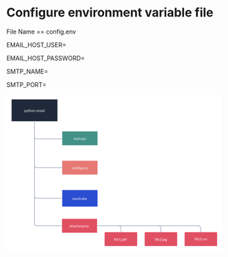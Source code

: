 <h1>Configure environment variable file</h1>
<p>File Name == config.env</p>
<p>EMAIL_HOST_USER=</p>
<p>EMAIL_HOST_PASSWORD=</p>
<p>SMTP_NAME=</p>
<p>SMTP_PORT=</p>
<img src="https://github.com/rajatlinux1/python-mail/blob/main/flow.png" alt="">
